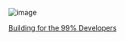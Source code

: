 ![image](https://user-images.githubusercontent.com/38296002/140529310-1f2888af-5549-40f6-89b1-e1585d0cbe96.png)


[Building for the 99% Developers](https://future.a16z.com/software-development-building-for-99-developers/)
